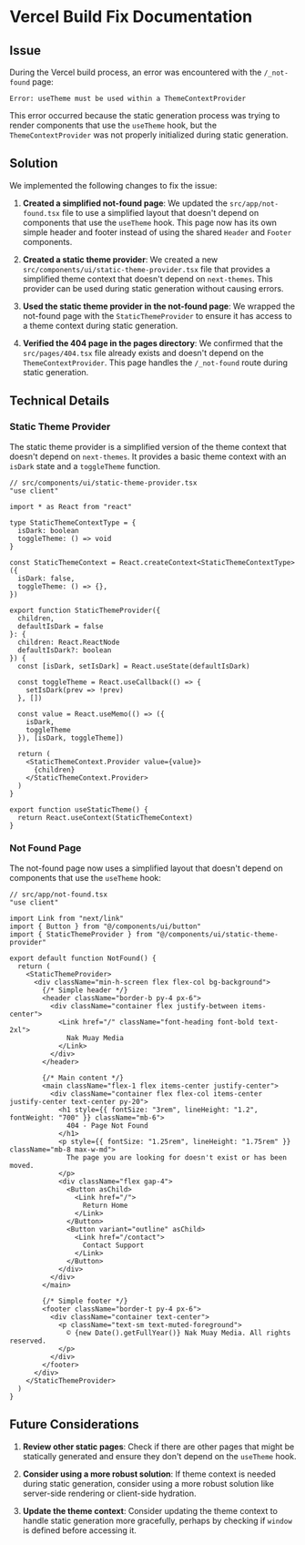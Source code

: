 # Vercel Build Fix Documentation

## Issue

During the Vercel build process, an error was encountered with the `/_not-found` page:

```
Error: useTheme must be used within a ThemeContextProvider
```

This error occurred because the static generation process was trying to render components that use the `useTheme` hook, but the `ThemeContextProvider` was not properly initialized during static generation.

## Solution

We implemented the following changes to fix the issue:

1. **Created a simplified not-found page**: We updated the `src/app/not-found.tsx` file to use a simplified layout that doesn't depend on components that use the `useTheme` hook. This page now has its own simple header and footer instead of using the shared `Header` and `Footer` components.

2. **Created a static theme provider**: We created a new `src/components/ui/static-theme-provider.tsx` file that provides a simplified theme context that doesn't depend on `next-themes`. This provider can be used during static generation without causing errors.

3. **Used the static theme provider in the not-found page**: We wrapped the not-found page with the `StaticThemeProvider` to ensure it has access to a theme context during static generation.

4. **Verified the 404 page in the pages directory**: We confirmed that the `src/pages/404.tsx` file already exists and doesn't depend on the `ThemeContextProvider`. This page handles the `/_not-found` route during static generation.

## Technical Details

### Static Theme Provider

The static theme provider is a simplified version of the theme context that doesn't depend on `next-themes`. It provides a basic theme context with an `isDark` state and a `toggleTheme` function.

```tsx
// src/components/ui/static-theme-provider.tsx
"use client"

import * as React from "react"

type StaticThemeContextType = {
  isDark: boolean
  toggleTheme: () => void
}

const StaticThemeContext = React.createContext<StaticThemeContextType>({
  isDark: false,
  toggleTheme: () => {},
})

export function StaticThemeProvider({ 
  children,
  defaultIsDark = false
}: { 
  children: React.ReactNode
  defaultIsDark?: boolean
}) {
  const [isDark, setIsDark] = React.useState(defaultIsDark)

  const toggleTheme = React.useCallback(() => {
    setIsDark(prev => !prev)
  }, [])

  const value = React.useMemo(() => ({
    isDark,
    toggleTheme
  }), [isDark, toggleTheme])

  return (
    <StaticThemeContext.Provider value={value}>
      {children}
    </StaticThemeContext.Provider>
  )
}

export function useStaticTheme() {
  return React.useContext(StaticThemeContext)
}
```

### Not Found Page

The not-found page now uses a simplified layout that doesn't depend on components that use the `useTheme` hook:

```tsx
// src/app/not-found.tsx
"use client"

import Link from "next/link"
import { Button } from "@/components/ui/button"
import { StaticThemeProvider } from "@/components/ui/static-theme-provider"

export default function NotFound() {
  return (
    <StaticThemeProvider>
      <div className="min-h-screen flex flex-col bg-background">
        {/* Simple header */}
        <header className="border-b py-4 px-6">
          <div className="container flex justify-between items-center">
            <Link href="/" className="font-heading font-bold text-2xl">
              Nak Muay Media
            </Link>
          </div>
        </header>
        
        {/* Main content */}
        <main className="flex-1 flex items-center justify-center">
          <div className="container flex flex-col items-center justify-center text-center py-20">
            <h1 style={{ fontSize: "3rem", lineHeight: "1.2", fontWeight: "700" }} className="mb-6">
              404 - Page Not Found
            </h1>
            <p style={{ fontSize: "1.25rem", lineHeight: "1.75rem" }} className="mb-8 max-w-md">
              The page you are looking for doesn't exist or has been moved.
            </p>
            <div className="flex gap-4">
              <Button asChild>
                <Link href="/">
                  Return Home
                </Link>
              </Button>
              <Button variant="outline" asChild>
                <Link href="/contact">
                  Contact Support
                </Link>
              </Button>
            </div>
          </div>
        </main>
        
        {/* Simple footer */}
        <footer className="border-t py-4 px-6">
          <div className="container text-center">
            <p className="text-sm text-muted-foreground">
              © {new Date().getFullYear()} Nak Muay Media. All rights reserved.
            </p>
          </div>
        </footer>
      </div>
    </StaticThemeProvider>
  )
}
```

## Future Considerations

1. **Review other static pages**: Check if there are other pages that might be statically generated and ensure they don't depend on the `useTheme` hook.

2. **Consider using a more robust solution**: If theme context is needed during static generation, consider using a more robust solution like server-side rendering or client-side hydration.

3. **Update the theme context**: Consider updating the theme context to handle static generation more gracefully, perhaps by checking if `window` is defined before accessing it. 
